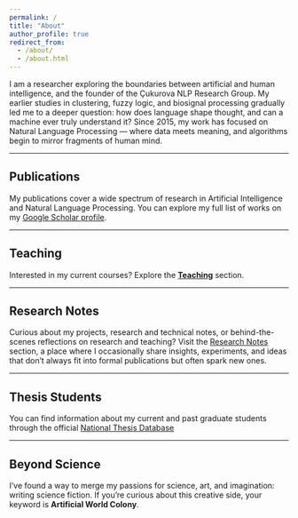 ```yaml
---
permalink: /
title: "About"
author_profile: true
redirect_from: 
  - /about/
  - /about.html
---
```

I am a researcher exploring the boundaries between artificial and human intelligence, and the founder of the Çukurova NLP Research Group. My earlier studies in clustering, fuzzy logic, and biosignal processing gradually led me to a deeper question: how does language shape thought, and can a machine ever truly understand it? Since 2015, my work has focused on Natural Language Processing — where data meets meaning, and algorithms begin to mirror fragments of human mind.

---

## Publications
My publications cover a wide spectrum of research in Artificial Intelligence and Natural Language Processing. You can explore my full list of works on my <a href="https://scholar.google.com/citations?hl=en&user=eCnqIbYAAAAJ&sortby=pubdate" target="_blank">Google Scholar profile</a>.

---

## Teaching
Interested in my current courses? Explore the [**Teaching**](/teaching/) section.

---

## Research Notes
Curious about my projects, research and technical notes, or behind-the-scenes reflections on research and teaching? Visit the [Research Notes](/year-archive/) section, a place where I occasionally share insights, experiments, and ideas that don’t always fit into formal publications but often spark new ones.

---

## Thesis Students
You can find information about my current and past graduate students through the official <a href="https://tez.yok.gov.tr/UlusalTezMerkezi/" target="_blank">National Thesis Database</a>

---

## Beyond Science
I’ve found a way to merge my passions for science, art, and imagination: writing science fiction. If you’re curious about this creative side, your keyword is **Artificial World Colony**.
